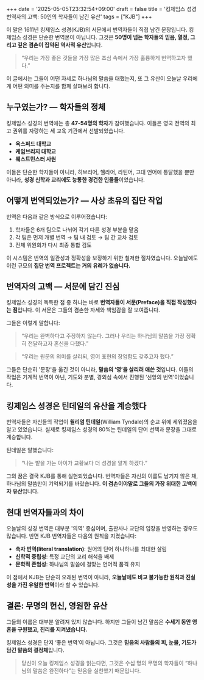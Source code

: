 +++
date = '2025-05-05T23:32:54+09:00'
draft = false
title = '킹제임스 성경 번역자의 고백: 50인의 학자들이 남긴 유산'
tags = ["KJB"]
+++


이 말은 1611년 킹제임스 성경(KJB)의 서문에서 번역자들이 직접 남긴 문장입니다. 킹제임스 성경은 단순한 번역본이 아닙니다. 그것은 **50명이 넘는 학자들의 믿음, 열정, 그리고 깊은 겸손이 집약된 역사적 유산**입니다.

> “우리는 가장 좋은 것들을 가장 많은 조심 속에서 가장 훌륭하게 번역하고자 했다.”

이 글에서는 그들이 어떤 자세로 하나님의 말씀을 대했는지, 또 그 유산이 오늘날 우리에게 어떤 의미를 주는지를 함께 살펴보려 합니다.

## 누구였는가? — 학자들의 정체

킹제임스 성경의 번역에는 총 **47-54명의 학자**가 참여했습니다. 이들은 영국 전역의 최고 권위를 자랑하는 세 교육 기관에서 선발되었습니다.

* **옥스퍼드 대학교**
* **케임브리지 대학교**
* **웨스트민스터 사원**

이들은 단순한 학자들이 아니라, 히브리어, 헬라어, 라틴어, 고대 언어에 통달했을 뿐만 아니라, **성경 신학과 교리에도 능통한 경건한 인물들**이었습니다.

## 어떻게 번역되었는가? — 사상 초유의 집단 작업

번역은 다음과 같은 방식으로 이루어졌습니다:

1. 학자들은 6개 팀으로 나뉘어 각기 다른 성경 부분을 맡음
2. 각 팀은 먼저 개별 번역 → 팀 내 검토 → 팀 간 교차 검토
3. 전체 위원회가 다시 최종 통합 검토

이 시스템은 번역의 일관성과 정확성을 보장하기 위한 철저한 절차였습니다. 오늘날에도 이런 규모의 **집단 번역 프로젝트는 거의 유례가 없습니다.**

## 번역자의 고백 — 서문에 담긴 진심

킹제임스 성경의 독특한 점 중 하나는 바로 **번역자들이 서문(Preface)을 직접 작성했다는 점**입니다. 이 서문은 그들의 겸손한 자세와 책임감을 잘 보여줍니다.

그들은 이렇게 말합니다:

> “우리는 완벽하다고 주장하지 않는다. 그러나 우리는 하나님의 말씀을 가장 정확히 전달하고자 혼신을 다했다.”

> “우리는 원문의 의미를 살리되, 영어 표현의 장엄함도 갖추고자 했다.”

그들은 단순히 '문장'을 옮긴 것이 아니라, **말씀의 ‘영’을 살리려 애쓴 것**입니다. 이들의 작업은 기계적 번역이 아닌, 기도와 분별, 경외심 속에서 진행된 ‘신앙의 번역’이었습니다.

## 킹제임스 성경은 틴데일의 유산을 계승했다

번역자들은 자신들의 작업이 **윌리엄 틴데일**(William Tyndale)의 순교 위에 세워졌음을 알고 있었습니다. 실제로 킹제임스 성경의 80%는 틴데일의 단어 선택과 문장을 그대로 계승합니다.

틴데일은 말했습니다:

> “나는 밭을 가는 아이가 교황보다 더 성경을 알게 하겠다.”

그의 꿈은 결국 KJB를 통해 실현되었습니다. 번역자들은 자신의 이름도 남기지 않은 채, 하나님의 말씀만이 기억되기를 바랐습니다. **이 겸손이야말로 그들의 가장 위대한 고백이자 유산**입니다.

## 현대 번역자들과의 차이

오늘날의 성경 번역은 대부분 '의역' 중심이며, 출판사나 교단의 입장을 반영하는 경우도 많습니다. 반면 KJB 번역자들은 다음의 원칙을 지켰습니다:

* **축자 번역(literal translation)**: 원어의 단어 하나하나를 최대한 살림
* **신학적 중립성**: 특정 교단의 교리 해석을 배제
* **문학적 존엄성**: 하나님의 말씀에 걸맞는 언어적 품격 유지

이 점에서 KJB는 단순히 오래된 번역이 아니라, **오늘날에도 비교 불가능한 원칙과 진실성을 가진 유일한 번역**이라 할 수 있습니다.

## 결론: 무명의 헌신, 영원한 유산

그들의 이름은 대부분 알려져 있지 않습니다. 하지만 그들이 남긴 말씀은 **수세기 동안 영혼을 구원했고, 진리를 지켜냈습니다.**

킹제임스 성경은 단지 ‘좋은 번역’이 아닙니다. 그것은 **믿음의 사람들의 피, 눈물, 기도가 담긴 말씀의 결정체**입니다.

> 당신이 오늘 킹제임스 성경을 읽는다면,
> 그것은 수십 명의 무명의 학자들이 “하나님의 말씀은 완전하다”는 믿음을 실천했기 때문입니다.
